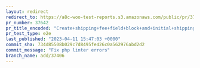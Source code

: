 ```yaml
---
layout: redirect
redirect_to: https://a8c-woo-test-reports.s3.amazonaws.com/public/pr/37642/e2e/index.html
pr_number: 37642
pr_title_encoded: "Create+shipping+fee+field+block+and+initial+shipping+section"
pr_test_type: e2e
last_published: "2023-04-11 15:47:03 +0000"
commit_sha: 734d85508b029c7d8495fe426c0a562976abd2d2
commit_message: "Fix php linter errors"
branch_name: add/37406
---
```

